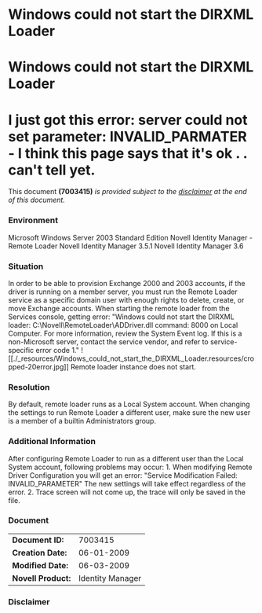 # Windows could not start the DIRXML Loader

# Windows could not start the DIRXML Loader

# I just got this error: server could not set parameter: INVALID\_PARMATER - I think this page says that it's ok . . can't tell yet.

This document **(7003415)** _is provided subject to the [disclaimer](http://www.novell.com/support/viewContent.do?externalId=7003415&sliceId=1#disclaimer) at the end of this document._

### Environment

Microsoft Windows Server 2003 Standard Edition
Novell Identity Manager - Remote Loader
Novell Identity Manager 3.5.1
Novell Identity Manager 3.6

### Situation

In order to be able to provision Exchange 2000 and 2003 accounts, if the driver is running on a member server, you must run the Remote Loader service as a specific domain user with enough rights to delete, create, or move Exchange accounts.
When starting the remote loader from the Services console, getting error:
"Windows could not start the DIRXML loader: C:\\Novell\\RemoteLoader\\ADDriver.dll command: 8000 on Local Computer. For more information, review the System Event log. If this is a non-Microsoft server, contact the service vendor, and refer to service-specific error code 1."
![[./_resources/Windows_could_not_start_the_DIRXML_Loader.resources/cropped-20error.jpg]]
Remote loader instance does not start.

### Resolution

By default, remote loader runs as a Local System account. When changing the settings to run Remote Loader a different user, make sure the new user is a member of a builtin Administrators group.

### Additional Information

After configuring Remote Loader to run as a different user than the Local System account, following problems may occur:
1\. When modifying Remote Driver Configuration you will get an error:
"Service Modification Failed: INVALID\_PARAMETER"
The new settings will take effect regardless of the error.
2\. Trace screen will not come up, the trace will only be saved in the file.

### Document

|     |     |
| --- | --- |
| **Document ID:** | 7003415 |
| **Creation Date:** | 06-01-2009 |
| **Modified Date:** | 06-03-2009 |
| **Novell Product:** | Identity Manager |

### Disclaimer
